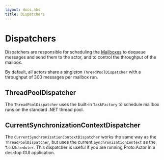 ```yaml
---
layout: docs.hbs
title: Dispatchers
---
```


# Dispatchers

Dispatchers are responsible for scheduling the [Mailboxes](Mailbox) to dequeue messages and send them to the actor, and to control the throughput of the mailbox.

By default, all actors share a singleton `ThreadPoolDispatcher` with a throughput of 300 messages per mailbox run.

## ThreadPoolDispatcher

The `ThreadPoolDispatcher` uses the built-in `TaskFactory` to schedule mailbox runs on the standard .NET thread pool.

## CurrentSynchronizationContextDispatcher

The `CurrentSynchronizationContextDispatcher` works the same way as the `ThreadPoolDispatcher`, but uses the current `SynchronizationContext` as the `TaskScheduler`. This dispatcher is useful if you are running Proto.Actor in a desktop GUI application.
